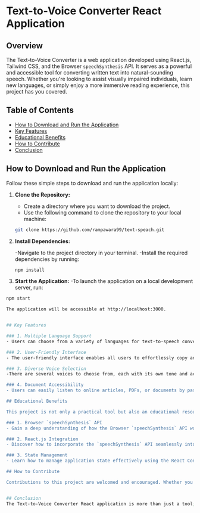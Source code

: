 # Text-to-Voice Converter React Application
 

## Overview

The Text-to-Voice Converter is a web application developed using React.js, Tailwind CSS, and the Browser `speechSynthesis` API. It serves as a powerful and accessible tool for converting written text into natural-sounding speech. Whether you're looking to assist visually impaired individuals, learn new languages, or simply enjoy a more immersive reading experience, this project has you covered.

## Table of Contents

- [How to Download and Run the Application](#How-to-Download-and-Run-the-Application)
- [Key Features](#key-features)
- [Educational Benefits](#educational-benefits)
- [How to Contribute](#how-to-contribute)
- [Conclusion](#Conclusion) 

## How to Download and Run the Application

Follow these simple steps to download and run the application locally:

1. **Clone the Repository:**
   - Create a directory where you want to download the project.
   - Use the following command to clone the repository to your local machine:

   ```bash
   git clone https://github.com/rampawara99/text-speach.git

2. **Install Dependencies:**

   -Navigate to the project directory in your terminal.
   -Install the required dependencies by running:

   ```bash
   npm install

3. **Start the Application:**
  -To launch the application on a local development server, run:

  ```bash
  npm start

The application will be accessible at http://localhost:3000.


## Key Features

### 1. Multiple Language Support
- Users can choose from a variety of languages for text-to-speech conversion, making the application accessible to a global audience.

### 2. User-Friendly Interface
- The user-friendly interface enables all users to effortlessly copy and paste text. Converting text to speech is only a few clicks away.

### 3. Diverse Voice Selection
-There are several voices to choose from, each with its own tone and accent. This feature gives the audio a personal touch and enhances the user's experience.

### 4. Document Accessibility
- Users can easily listen to online articles, PDFs, or documents by pasting the content into the application for audio playback.

## Educational Benefits

This project is not only a practical tool but also an educational resource. Users can explore and learn about:

### 1. Browser `speechSynthesis` API
- Gain a deep understanding of how the Browser `speechSynthesis` API works and how it can be integrated into web applications.

### 2. React.js Integration
- Discover how to incorporate the `speechSynthesis` API seamlessly into a React.js application, making it responsive and efficient.

### 3. State Management
- Learn how to manage application state effectively using the React Context API, ensuring a smooth user experience.

## How to Contribute

Contributions to this project are welcomed and encouraged. Whether you want to improve the user interface, add new features, or enhance the project's documentation, your contributions can make a positive impact. Simply fork the repository, make your changes, and submit a pull request.
  
 
## Conclusion
The Text-to-Voice Converter React application is more than just a tool; it's an educational resource, an accessibility solution, and a platform for collaboration. It empowers users to engage with digital content in new ways and fosters a sense of inclusion in the digital world. Whether you're a developer looking to learn or a user seeking convenience, this project has something valuable to offer.
